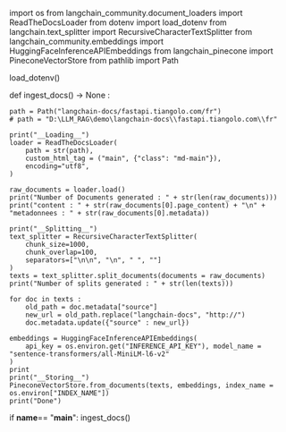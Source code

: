 import os
from langchain_community.document_loaders import ReadTheDocsLoader
from dotenv import load_dotenv
from langchain.text_splitter import RecursiveCharacterTextSplitter
from langchain_community.embeddings import HuggingFaceInferenceAPIEmbeddings
from langchain_pinecone import PineconeVectorStore
from pathlib import Path

load_dotenv()

def ingest_docs() -> None :

    path = Path("langchain-docs/fastapi.tiangolo.com/fr")
    # path = "D:\LLM_RAG\demo\langchain-docs\\fastapi.tiangolo.com\\fr"

    print("__Loading__")
    loader = ReadTheDocsLoader(
        path = str(path),
        custom_html_tag = ("main", {"class": "md-main"}),
        encoding="utf8",
    )
    
    raw_documents = loader.load()
    print("Number of Documents generated : " + str(len(raw_documents)))
    print("content : " + str(raw_documents[0].page_content) + "\n" + "metadonnees : " + str(raw_documents[0].metadata))
    
    print("__Splitting__")
    text_splitter = RecursiveCharacterTextSplitter(
        chunk_size=1000,
        chunk_overlap=100,
        separators=["\n\n", "\n", " ", ""]
    )
    texts = text_splitter.split_documents(documents = raw_documents)
    print("Number of splits generated : " + str(len(texts)))

    for doc in texts :
        old_path = doc.metadata["source"]
        new_url = old_path.replace("langchain-docs", "http://")
        doc.metadata.update({"source" : new_url})

    embeddings = HuggingFaceInferenceAPIEmbeddings(
        api_key = os.environ.get("INFERENCE_API_KEY"), model_name = "sentence-transformers/all-MiniLM-l6-v2"
    )
    print
    print("__Storing__")
    PineconeVectorStore.from_documents(texts, embeddings, index_name = os.environ["INDEX_NAME"])
    print("Done")

if __name__== "__main__":
    ingest_docs()
